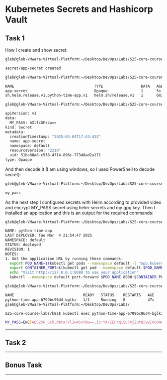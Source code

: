 # Kubernetes Secrets and Hashicorp Vault

## Task 1

How I create and show secret:

```bash
gleb@gleb-VMware-Virtual-Platform:~/Desktop/DevOps/Labs/S25-core-course-labs/k8s$ kubectl create secret generic app-secret --from-literal=MY_PASS=my_pass

secret/app-secret created

gleb@gleb-VMware-Virtual-Platform:~/Desktop/DevOps/Labs/S25-core-course-labs/k8s$ kubectl get secrets

NAME                                    TYPE                 DATA   AGE
app-secret                              Opaque               1      5s
sh.helm.release.v1.python-time-app.v1   helm.sh/release.v1   1      6m2s

gleb@gleb-VMware-Virtual-Platform:~/Desktop/DevOps/Labs/S25-core-course-labs/k8s$ kubectl get secret app-secret -o yaml

apiVersion: v1
data:
  MY_PASS: bXlfcGFzcw==
kind: Secret
metadata:
  creationTimestamp: "2025-03-04T17:43:42Z"
  name: app-secret
  namespace: default
  resourceVersion: "2210"
  uid: 51ba88a8-c5f8-4f14-896c-77348ad2a171
type: Opaque
```

And then decode it (I am using windows, so I used PowerShell to decode secret):

```bash
gleb@gleb-VMware-Virtual-Platform:~/Desktop/DevOps/Labs/S25-core-course-labs/k8s$ echo "bXlfcGFzcw==" | base64 -d

my_pass
```

As the next step I configured secrets with Helm according to provided video and encrypt MY_PASS secret using helm-secrets and my gpg key. Then I installed an application and this is an output for the required commands:

```bash
gleb@gleb-VMware-Virtual-Platform:~/Desktop/DevOps/Labs/S25-core-course-labs/k8s$ helm install python-time-app ./python-time-app --set appName=python-time-app --set appVersion=1.0 -f ./secrets.yaml

NAME: python-time-app
LAST DEPLOYED: Tue Mar  4 21:54:47 2025
NAMESPACE: default
STATUS: deployed
REVISION: 1
NOTES:
1. Get the application URL by running these commands:
  export POD_NAME=$(kubectl get pods --namespace default -l "app.kubernetes.io/name=python-time-app,app.kubernetes.io/instance=python-time-app" -o jsonpath="{.items[0].metadata.name}")
  export CONTAINER_PORT=$(kubectl get pod --namespace default $POD_NAME -o jsonpath="{.spec.containers[0].ports[0].containerPort}")
  echo "Visit http://127.0.0.1:8080 to use your application"
  kubectl --namespace default port-forward $POD_NAME 8080:$CONTAINER_PORT

gleb@gleb-VMware-Virtual-Platform:~/Desktop/DevOps/Labs/S25-core-course-labs/k8s$ kubectl get po

NAME                               READY   STATUS    RESTARTS   AGE
python-time-app-6799bc96d4-bglkz   1/1     Running   0          47s
gleb@gleb-VMware-Virtual-Platform:~/Desktop/DevOps/Labs/

S25-core-course-labs/k8s$ kubectl exec python-time-app-6799bc96d4-bglkz -- printenv | grep MY_PASS

MY_PASS=ENC[AES256_GCM,data:Vl2wA5vYBw==,iv:YA/IEFrq1SUFmjZutQ5ywI0OoNG9yV5mZDB+qJxSzOY=,tag:LLx7N0Aa/437uZuh72ZNTQ==,type:str]
```

---

## Task 2



---

## Bonus Task



---
